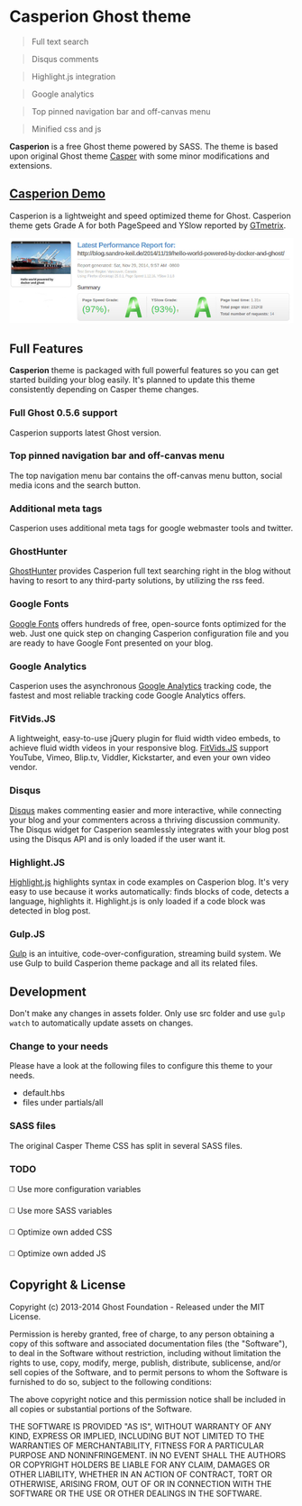 # Casperion Ghost theme

> Full text search

> Disqus comments

> Highlight.js integration

> Google analytics

> Top pinned navigation bar and off-canvas menu

> Minified css and js

**Casperion** is a free Ghost theme powered by SASS. The theme is based upon original Ghost theme [Casper](https://github.com/TryGhost/Casper)
with some minor modifications and extensions.

## [Casperion Demo](http://blog.sandro-keil.de/)

Casperion is a lightweight and speed optimized theme for Ghost. Casperion theme gets Grade A for both PageSpeed and
YSlow reported by [GTmetrix](http://gtmetrix.com/reports/blog.sandro-keil.de/o98VUD7).

[![Grade A](docs/casperion_gtmetrix.jpg)](http://blog.sandro-keil.de/ "Blog by Sandro Keil")

## Full Features

**Casperion** theme is packaged with full powerful features so you can get started building your blog easily.
It's planned to update this theme consistently depending on Casper theme changes.

### Full Ghost 0.5.6 support
Casperion supports latest Ghost version.

### Top pinned navigation bar and off-canvas menu
The top navigation menu bar contains the off-canvas menu button, social media icons and the search button.

### Additional meta tags
Casperion uses additional meta tags for google webmaster tools and twitter.

### GhostHunter
[GhostHunter](https://github.com/i11ume/GhostHunter/) provides Casperion full text searching right in the blog without
having to resort to any third-party solutions, by utilizing the rss feed.

### Google Fonts
[Google Fonts](http://www.google.com/fonts) offers hundreds of free, open-source fonts optimized for the web. Just one
quick step on changing Casperion configuration file and you are ready to have Google Font presented on your blog.

### Google Analytics
Casperion uses the asynchronous [Google Analytics](http://www.google.com/analytics/) tracking code, the fastest and most
reliable tracking code Google Analytics offers.

### FitVids.JS
A lightweight, easy-to-use jQuery plugin for fluid width video embeds, to achieve fluid width videos in your responsive
blog. [FitVids.JS](http://fitvidsjs.com/) support YouTube, Vimeo, Blip.tv, Viddler, Kickstarter, and even your own video vendor.

### Disqus
[Disqus](http://disqus.com/) makes commenting easier and more interactive, while connecting your blog and your
commenters across a thriving discussion community. The Disqus widget for Casperion seamlessly integrates with your blog
post using the Disqus API and is only loaded if the user want it.

### Highlight.JS
[Highlight.js](http://highlightjs.org/) highlights syntax in code examples on Casperion blog. It's very easy to use
because it works automatically: finds blocks of code, detects a language, highlights it. Highlight.js is only loaded if
a code block was detected in blog post.

### Gulp.JS
[Gulp](http://gulpjs.com/) is an intuitive, code-over-configuration, streaming build system. We use Gulp to build
Casperion theme package and all its related files.

## Development
Don't make any changes in assets folder. Only use src folder and use `gulp watch` to automatically update assets on changes.

### Change to your needs
Please have a look at the following files to configure this theme to your needs.

* default.hbs
* files under partials/all

### SASS files
The original Casper Theme CSS has split in several SASS files.

### TODO
:white_medium_square: Use more configuration variables

:white_medium_square: Use more SASS variables

:white_medium_square: Optimize own added CSS

:white_medium_square: Optimize own added JS

## Copyright & License

Copyright (c) 2013-2014 Ghost Foundation - Released under the MIT License.

Permission is hereby granted, free of charge, to any person obtaining a copy of this software and associated documentation files (the "Software"), to deal in the Software without restriction, including without limitation the rights to use, copy, modify, merge, publish, distribute, sublicense, and/or sell copies of the Software, and to permit persons to whom the Software is furnished to do so, subject to the following conditions:

The above copyright notice and this permission notice shall be included in all copies or substantial portions of the Software.

THE SOFTWARE IS PROVIDED "AS IS", WITHOUT WARRANTY OF ANY KIND, EXPRESS OR IMPLIED, INCLUDING BUT NOT LIMITED TO THE WARRANTIES OF MERCHANTABILITY, FITNESS FOR A PARTICULAR PURPOSE AND
NONINFRINGEMENT. IN NO EVENT SHALL THE AUTHORS OR COPYRIGHT HOLDERS BE LIABLE FOR ANY CLAIM, DAMAGES OR OTHER LIABILITY, WHETHER IN AN ACTION OF CONTRACT, TORT OR OTHERWISE, ARISING FROM, OUT OF OR IN CONNECTION WITH THE SOFTWARE OR THE USE OR OTHER DEALINGS IN THE SOFTWARE.
